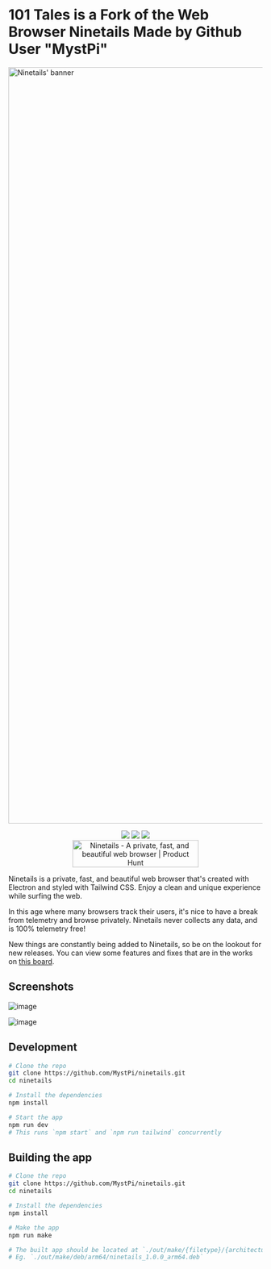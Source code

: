 # 101 Tales is a Fork of the Web Browser Ninetails Made by Github User "MystPi"

<img width="1500" alt="Ninetails' banner" src="[https://user-images.githubusercontent.com/86574651/147876286-e0f179a9-b456-4c82-b672-380c0a30da3f.png](https://raw.githubusercontent.com/PaulGamerBoy101/101-Tales/refs/heads/main/101%20Tales%20Fast%2C%20Private%2C%20Fork%20of%20Ninetails.png)">

<p align="center">
  <img src="https://img.shields.io/github/v/release/mystpi/ninetails?style=for-the-badge">
  <img src="https://img.shields.io/github/languages/top/mystpi/ninetails?color=yellow&style=for-the-badge">
  <img src="https://img.shields.io/github/downloads/mystpi/ninetails/total?style=for-the-badge">
  <br>
  <a href="https://www.producthunt.com/posts/ninetails?utm_source=badge-featured&utm_medium=badge&utm_souce=badge-ninetails" target="_blank"><img src="https://api.producthunt.com/widgets/embed-image/v1/featured.svg?post_id=322567&theme=light" alt="Ninetails - A private, fast, and beautiful web browser | Product Hunt" style="width: 250px; height: 54px;" width="250" height="54" /></a>
</p>

Ninetails is a private, fast, and beautiful web browser that's created with Electron and styled with Tailwind CSS. Enjoy a clean and unique experience while surfing the web.

In this age where many browsers track their users, it's nice to have a break from telemetry and browse privately. Ninetails never collects any data, and is 100% telemetry free!

New things are constantly being added to Ninetails, so be on the lookout for new releases. You can view some features and fixes that are in the works on [this board](https://github.com/MystPi/ninetails/projects/1).

## Screenshots
![image](https://user-images.githubusercontent.com/86574651/158018722-68023be6-b8a4-43b8-b1c9-16bdf886c744.png)

![image](https://user-images.githubusercontent.com/86574651/158018748-45ddc408-30b9-4baf-8ee0-4cad28fdbd48.png)

## Development
```bash
# Clone the repo
git clone https://github.com/MystPi/ninetails.git
cd ninetails

# Install the dependencies
npm install

# Start the app
npm run dev
# This runs `npm start` and `npm run tailwind` concurrently
```

## Building the app
```bash
# Clone the repo
git clone https://github.com/MystPi/ninetails.git
cd ninetails

# Install the dependencies
npm install

# Make the app
npm run make

# The built app should be located at `./out/make/{filetype}/{architecture}/{filename}.{filetype}`
# Eg. `./out/make/deb/arm64/ninetails_1.0.0_arm64.deb`
```
